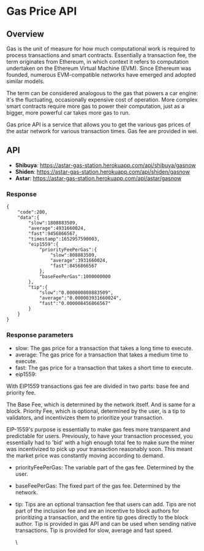 # Gas Price API

## Overview

Gas is the unit of measure for how much computational work is required to process transactions and smart contracts. Essentially a transaction fee, the term originates from Ethereum, in which context it refers to computation undertaken on the Ethereum Virtual Machine (EVM). Since Ethereum was founded, numerous EVM-compatible networks have emerged and adopted similar models.

The term can be considered analogous to the gas that powers a car engine: it's the fluctuating, occasionally expensive cost of operation. More complex smart contracts require more gas to power their computation, just as a bigger, more powerful car takes more gas to run.

Gas price API is a service that allows you to get the various gas prices of the astar network for various transaction times. Gas fee are provided in wei.

## API



* **Shibuya**: https://astar-gas-station.herokuapp.com/api/shibuya/gasnow
* **Shiden**: https://astar-gas-station.herokuapp.com/api/shiden/gasnow
* **Astar**: https://astar-gas-station.herokuapp.com/api/astar/gasnow

### Response



```
{
    "code":200,
    "data":{
        "slow":1808883509,
        "average":4931660024,
        "fast":9456866567,
        "timestamp":1652957590003,
        "eip1559":{
            "priorityFeePerGas":{
                "slow":808883509,
                "average":3931660024,
                "fast":8456866567
            },
            "baseFeePerGas":1000000000
        },
        "tip":{
            "slow":"0.000000808883509",
            "average":"0.000003931660024",
            "fast":"0.000008456866567"
        }
    }
}
```

### Response parameters



* slow: The gas price for a transaction that takes a long time to execute.
* average: The gas price for a transaction that takes a medium time to execute.
* fast: The gas price for a transaction that takes a short time to execute.
* eip1559:

With EIP1559 transactions gas fee are divided in two parts: base fee and priority fee.

The Base Fee, which is determined by the network itself. And is same for a block. Priority Fee, which is optional, determined by the user, is a tip to validators, and incentivizes them to prioritize your transaction.

EIP-1559's purpose is essentially to make gas fees more transparent and predictable for users. Previously, to have your transaction processed, you essentially had to 'bid' with a high enough total fee to make sure the miner was incentivized to pick up your transaction reasonably soon. This meant the market price was constantly moving according to demand.

* priorityFeePerGas: The variable part of the gas fee. Determined by the user.
* baseFeePerGas: The fixed part of the gas fee. Determined by the network.
*   tip: Tips are an optional transaction fee that users can add. Tips are not part of the inclusion fee and are an incentive to block authors for prioritizing a transaction, and the entire tip goes directly to the block author. Tip is provided in gas API and can be used when sending native transactions. Tip is provided for slow, average and fast speed.

    \
